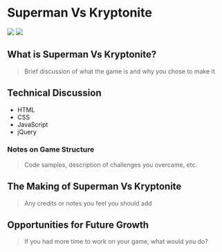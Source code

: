 # Superman Vs Kryptonite

![](./Images/screenshot1.png)
![](./Images/screenshot2.png)

## What is Superman Vs Kryptonite?

> Brief discussion of what the game is and why you chose to make it

## Technical Discussion

* HTML 
* CSS
* JavaScript
* jQuery

### Notes on Game Structure

> Code samples, description of challenges you overcame, etc.

## The Making of Superman Vs Kryptonite

> Any credits or notes you feel you should add

## Opportunities for Future Growth

> If you had more time to work on your game, what would you do?
